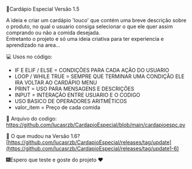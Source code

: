 🚀Cardápio Especial Versão 1.5

A ideia e criar um cardápio  'louco' que contém uma breve descrição sobre o produto, no qual o usuario consiga selecionar o que ele quer assim comprando ou não a comida desejada.  
Entretanto o projeto e só uma ideia criativa para ter experiencia e aprendizado na area...

💻 Usos no código:
 - IF E ELIF / ELSE = CONDIÇÕES PARA CADA AÇÃO DO USUARIO
 - LOOP / WHILE TRUE = SEMPRE QUE TERMINAR UMA CONDIÇÃO ELE IRA VOLTAR AO CARDÁPIO MENU 
 - PRINT = USO PARA MENSAGENS E DESCRIÇÕES 
 - INPUT = INTERAÇÃO ENTRE USUARIO E O CODIGO 
 - USO BASICO DE OPERADORES ARITMÉTICOS
 - valor_item = Preço de cada comida

📑 Arquivo do codigo: https://github.com/lucasrzb/CardapioEspecial/blob/main/cardapioespc.py

📁 O que mudou na Versão 1.6?
[https://github.com/lucasrzb/CardapioEspecial/releases/tag/update](https://github.com/lucasrzb/CardapioEspecial/releases/tag/update1-6)
   
  🎆Espero que teste e goste do projeto ❤️
